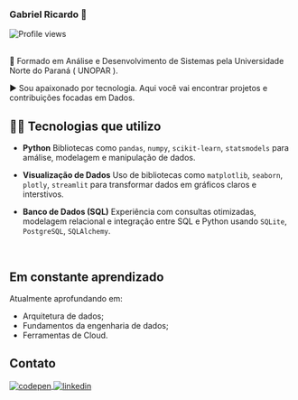 ### Gabriel Ricardo 👋
<p align="left"> <img src="https://komarev.com/ghpvc/?username=gabrielrdevo&color=blue" alt="Profile views" /> </p>
<br>
 🔭 Formado em Análise e Desenvolvimento de Sistemas pela Universidade Norte do Paraná ( UNOPAR ).

 ▶️ Sou apaixonado por tecnologia. Aqui você vai encontrar projetos e contribuições focadas em Dados.


## 👨‍💻 Tecnologias que utilizo 
- **Python**
   Bibliotecas como `pandas`, `numpy`, `scikit-learn`, `statsmodels` para amálise, modelagem e manipulação de dados.
  
- **Visualização de Dados** 
  Uso de bibliotecas como `matplotlib`, `seaborn`, `plotly`, `streamlit` para transformar dados em gráficos claros e interstivos.

- **Banco de Dados (SQL)**
  Experiência com consultas otimizadas, modelagem relacional e integração entre SQL e Python usando `SQLite`, `PostgreSQL`, `SQLAlchemy`.

<br>

## Em constante aprendizado 

Atualmente aprofundando em: 
- Arquitetura de dados;
- Fundamentos da engenharia de dados;
- Ferramentas de Cloud.

## Contato

<a href="https://codepen.io/gabrieldevp" target="_blank">
  <img align="center" src="https://img.shields.io/badge/-gabrielrdev-05122A?style=flat&logo=codepen" alt="codepen"/>
</a>

<a href="https://www.linkedin.com/in/gabriel-ricardo-2b3984161/" target="_blank">
  <img align="center" src="https://img.shields.io/badge/-gabrielrdev-05122A?style=flat&logo=linkedin" alt="linkedin"/>
</a>


